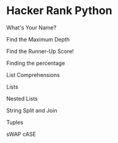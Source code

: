 # Hacker Rank Python 

What's Your Name?


Find the Maximum Depth

Find the Runner-Up Score!

Finding the percentage

List Comprehensions

Lists

Nested Lists

String Split and Join

Tuples

sWAP cASE
